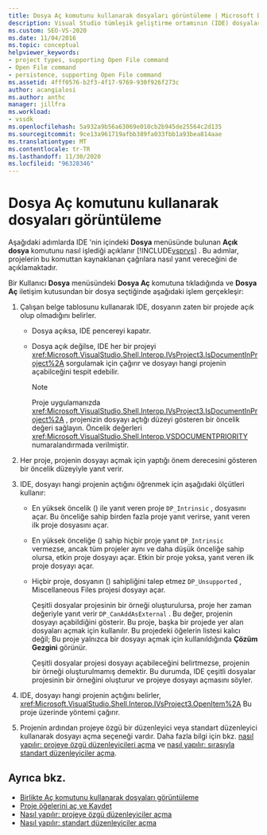 ```yaml
---
title: Dosya Aç komutunu kullanarak dosyaları görüntüleme | Microsoft Docs
description: Visual Studio tümleşik geliştirme ortamının (IDE) dosyaları göstermek için Dosya menüsünde Dosya Aç komutunu nasıl işlediğini öğrenin.
ms.custom: SEO-VS-2020
ms.date: 11/04/2016
ms.topic: conceptual
helpviewer_keywords:
- project types, supporting Open File command
- Open File command
- persistence, supporting Open File command
ms.assetid: 4fff0576-b2f3-4f17-9769-930f926f273c
author: acangialosi
ms.author: anthc
manager: jillfra
ms.workload:
- vssdk
ms.openlocfilehash: 5a932a9b56a63069e010cb2b945de25564c2d135
ms.sourcegitcommit: 9ce13a961719afbb389fa033fbb1a93bea814aae
ms.translationtype: MT
ms.contentlocale: tr-TR
ms.lasthandoff: 11/30/2020
ms.locfileid: "96328346"
---
```

# <a name="display-files-by-using-the-open-file-command"></a>Dosya Aç komutunu kullanarak dosyaları görüntüleme
Aşağıdaki adımlarda IDE 'nin içindeki **Dosya** menüsünde bulunan **Açık dosya** komutunu nasıl işlediği açıklanır [!INCLUDE[vsprvs](../../code-quality/includes/vsprvs_md.md)] . Bu adımlar, projelerin bu komuttan kaynaklanan çağrılara nasıl yanıt vereceğini de açıklamaktadır.

 Bir Kullanıcı **Dosya** menüsündeki **Dosya Aç** komutuna tıkladığında ve **Dosya Aç** iletişim kutusundan bir dosya seçtiğinde aşağıdaki işlem gerçekleşir:

1. Çalışan belge tablosunu kullanarak IDE, dosyanın zaten bir projede açık olup olmadığını belirler.

    - Dosya açıksa, IDE pencereyi kapatır.

    - Dosya açık değilse, IDE her bir projeyi <xref:Microsoft.VisualStudio.Shell.Interop.IVsProject3.IsDocumentInProject%2A> sorgulamak için çağırır ve dosyayı hangi projenin açabilceğini tespit edebilir.

        > [!NOTE]
        > Proje uygulamanızda <xref:Microsoft.VisualStudio.Shell.Interop.IVsProject3.IsDocumentInProject%2A> , projenizin dosyayı açtığı düzeyi gösteren bir öncelik değeri sağlayın. Öncelik değerleri <xref:Microsoft.VisualStudio.Shell.Interop.VSDOCUMENTPRIORITY> numaralandırmada verilmiştir.

2. Her proje, projenin dosyayı açmak için yaptığı önem derecesini gösteren bir öncelik düzeyiyle yanıt verir.

3. IDE, dosyayı hangi projenin açtığını öğrenmek için aşağıdaki ölçütleri kullanır:

    - En yüksek öncelik () ile yanıt veren proje `DP_Intrinsic` , dosyasını açar. Bu önceliğe sahip birden fazla proje yanıt verirse, yanıt veren ilk proje dosyasını açar.

    - En yüksek önceliğe () sahip hiçbir proje yanıt `DP_Intrinsic` vermezse, ancak tüm projeler aynı ve daha düşük önceliğe sahip olursa, etkin proje dosyayı açar. Etkin bir proje yoksa, yanıt veren ilk proje dosyayı açar.

    - Hiçbir proje, dosyanın () sahipliğini talep etmez `DP_Unsupported` , Miscellaneous Files projesi dosyayı açar.

         Çeşitli dosyalar projesinin bir örneği oluşturulursa, proje her zaman değeriyle yanıt verir `DP_CanAddAsExternal` . Bu değer, projenin dosyayı açabildiğini gösterir. Bu proje, başka bir projede yer alan dosyaları açmak için kullanılır. Bu projedeki öğelerin listesi kalıcı değil; Bu proje yalnızca bir dosyayı açmak için kullanıldığında **Çözüm Gezgini** görünür.

         Çeşitli dosyalar projesi dosyayı açabileceğini belirtmezse, projenin bir örneği oluşturulmamış demektir. Bu durumda, IDE çeşitli dosyalar projesinin bir örneğini oluşturur ve projeye dosyayı açmasını söyler.

4. IDE, dosyayı hangi projenin açtığını belirler, <xref:Microsoft.VisualStudio.Shell.Interop.IVsProject3.OpenItem%2A> Bu proje üzerinde yöntemi çağırır.

5. Projenin ardından projeye özgü bir düzenleyici veya standart düzenleyici kullanarak dosyayı açma seçeneği vardır. Daha fazla bilgi için bkz. [nasıl yapılır: projeye özgü düzenleyicileri açma](../../extensibility/how-to-open-project-specific-editors.md) ve [nasıl yapılır: sırasıyla standart düzenleyiciler açma](../../extensibility/how-to-open-standard-editors.md).

## <a name="see-also"></a>Ayrıca bkz.
- [Birlikte Aç komutunu kullanarak dosyaları görüntüleme](../../extensibility/internals/displaying-files-by-using-the-open-with-command.md)
- [Proje öğelerini aç ve Kaydet](../../extensibility/internals/opening-and-saving-project-items.md)
- [Nasıl yapılır: projeye özgü düzenleyiciler açma](../../extensibility/how-to-open-project-specific-editors.md)
- [Nasıl yapılır: standart düzenleyiciler açma](../../extensibility/how-to-open-standard-editors.md)
